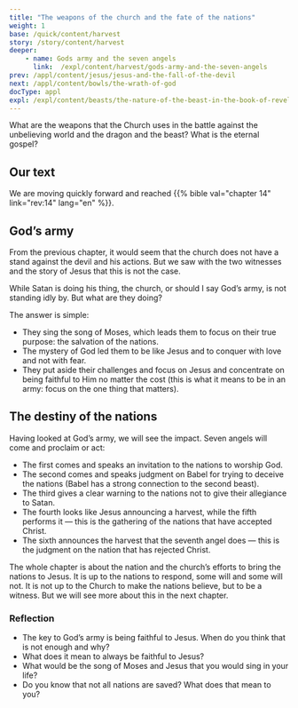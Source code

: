 ```yaml
---
title: "The weapons of the church and the fate of the nations"
weight: 1
base: /quick/content/harvest
story: /story/content/harvest
deeper:
    - name: Gods army and the seven angels
      link:  /expl/content/harvest/gods-army-and-the-seven-angels
prev: /appl/content/jesus/jesus-and-the-fall-of-the-devil
next: /appl/content/bowls/the-wrath-of-god
docType: appl
expl: /expl/content/beasts/the-nature-of-the-beast-in-the-book-of-revelation
---
```


What are the weapons that the Church uses in the battle against the unbelieving world and the dragon and the beast? What is the eternal gospel?

## Our text

<a name="9cd8"></a>
We are moving quickly forward and reached {{% bible val="chapter 14" link="rev:14" lang="en" %}}.

## God’s army

<a name="7173"></a>
From the previous chapter, it would seem that the church does not have a stand against the devil and his actions. But we saw with the two witnesses and the story of Jesus that this is not the case.

While Satan is doing his thing, the church, or should I say God’s army, is not standing idly by. But what are they doing?

The answer is simple:

- They sing the song of Moses, which leads them to focus on their true purpose: the salvation of the nations.
- The mystery of God led them to be like Jesus and to conquer with love and not with fear.
- They put aside their challenges and focus on Jesus and concentrate on being faithful to Him no matter the cost (this is what it means to be in an army: focus on the one thing that matters).

## The destiny of the nations

<a name="8213"></a>
Having looked at God’s army, we will see the impact. Seven angels will come and proclaim or act:

- The first comes and speaks an invitation to the nations to worship God.
- The second comes and speaks judgment on Babel for trying to deceive the nations (Babel has a strong connection to the second beast).
- The third gives a clear warning to the nations not to give their allegiance to Satan.
- The fourth looks like Jesus announcing a harvest, while the fifth performs it — this is the gathering of the nations that have accepted Christ.
- The sixth announces the harvest that the seventh angel does — this is the judgment on the nation that has rejected Christ.

The whole chapter is about the nation and the church’s efforts to bring the nations to Jesus. It is up to the nations to respond, some will and some will not. It is not up to the Church to make the nations believe, but to be a witness. But we will see more about this in the next chapter.

### Reflection

<a name="a5ea"></a>
- The key to God’s army is being faithful to Jesus. When do you think that is not enough and why?
- What does it mean to always be faithful to Jesus?
- What would be the song of Moses and Jesus that you would sing in your life?
- Do you know that not all nations are saved? What does that mean to you?
